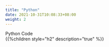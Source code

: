 ```yaml
---
title: "Python"
date: 2021-10-31T10:08:33+08:00
weight: 2
---
```


Python Code  
{{%children style="h2" description="true" %}}